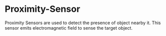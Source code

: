 Proximity-Sensor
================

Proximity Sensors are used to detect the presence of object nearby it. This sensor emits electromagnetic field to sense the target object.
